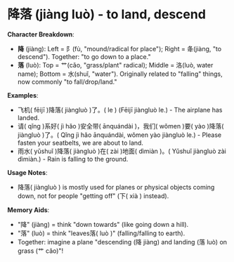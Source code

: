 # **降落 (jiàng luò) - to land, descend**

**Character Breakdown**:  
- **降** (jiàng): Left = 阝(fù, "mound/radical for place"); Right = 夅(jiàng, "to descend"). Together: "to go down to a place."  
- **落** (luò): Top = 艹(cǎo, "grass/plant" radical); Middle = 洛(luò, water name); Bottom = 水(shuǐ, "water"). Originally related to "falling" things, now commonly "to fall/drop/land."

**Examples**:  
- 飞机( fēijī )降落( jiàngluò )了。( le ) (Fēijī jiàngluò le.) - The airplane has landed.  
- 请( qǐng )系好( jì hǎo )安全带( ānquándài )，我们( wǒmen )要( yào )降落( jiàngluò )了。( Qǐng jì hǎo ānquándài, wǒmen yào jiàngluò le.) - Please fasten your seatbelts, we are about to land.  
- 雨水( yǔshuǐ )降落( jiàngluò )在( zài )地面( dìmiàn )。( Yǔshuǐ jiàngluò zài dìmiàn.) - Rain is falling to the ground.

**Usage Notes**:  
- 降落( jiàngluò ) is mostly used for planes or physical objects coming down, not for people "getting off" (下( xià ) instead).

**Memory Aids**:  
- "降" (jiàng) = think "down towards" (like going down a hill).  
- "落" (luò) = think "leaves落( luò )" (falling/falling to earth).  
- Together: imagine a plane "descending (降 jiàng) and landing (落 luò) on grass (艹 cǎo)"!